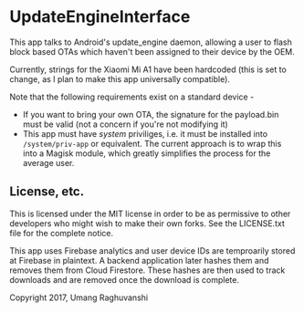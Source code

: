 # UpdateEngineInterface

This app talks to Android's update\_engine daemon, allowing a user to flash
block based OTAs which haven't been assigned to their device by the OEM.

Currently, strings for the Xiaomi Mi A1 have been hardcoded (this is set to
change, as I plan to make this app universally compatible).

Note that the following requirements exist on a standard device -
- If you want to bring your own OTA, the signature for the payload.bin must 
be valid (not a concern if you're not modifying it)
- This app must have *system* priviliges, i.e. it must be installed into
`/system/priv-app` or equivalent. The current approach is to wrap this into a
Magisk module, which greatly simplifies the process for the average user.

## License, etc.
This is licensed under the MIT license in order to be as permissive to other
developers who might wish to make their own forks. See the LICENSE.txt file
for the complete notice.

This app uses Firebase analytics and user device IDs are temproarily stored at
Firebase in plaintext. A backend application later hashes them and removes
them from Cloud Firestore. These hashes are then used to track downloads and
are removed once the download is complete.

Copyright 2017, Umang Raghuvanshi
